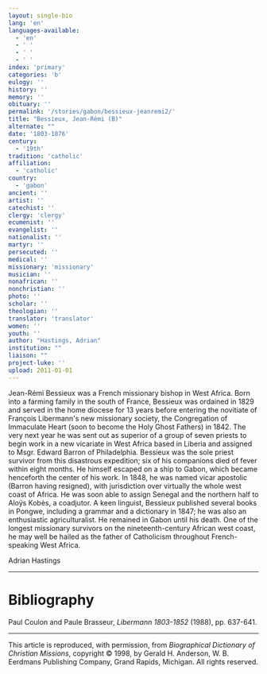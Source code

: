 ```yaml
---
layout: single-bio
lang: 'en'
languages-available:
  - 'en'
  - ' '
  - ' '
  - ' '
index: 'primary'
categories: 'b'
eulogy: ''
history: ''
memory: ''
obituary: ''
permalink: '/stories/gabon/bessieux-jeanremi2/'
title: "Bessieux, Jean-Rémi (B)"
alternate: ""
date: '1803-1876'
century:
  - '19th'
tradition: 'catholic'
affiliation:
  - 'catholic'
country:
  - 'gabon'
ancient: ''
artist: ''
catechist: ''
clergy: 'clergy'
ecumenist: ''
evangelist: ''
nationalist: ''
martyr: ''
persecuted: ''
medical: ''
missionary: 'missionary'
musician: ''
nonafrican: ''
nonchristian: ''
photo: ''
scholar: ''
theologian: ''
translator: 'translator'
women: ''
youth: ''
author: "Hastings, Adrian"
institution: ""
liaison: ""
project-luke: ''
upload: 2011-01-01
---
```




Jean-Rémi Bessieux was a French missionary bishop in West Africa. Born into a farming family in the south of France, Bessieux was ordained in 1829 and served in the home diocese for 13 years before entering the novitiate of François Libermann's new missionary society, the Congregation of Immaculate Heart (soon to become the Holy Ghost Fathers) in 1842. The very next year he was sent out as superior of a group of seven priests to begin work in a new vicariate in West Africa based in Liberia and assigned to Msgr. Edward Barron of Philadelphia. Bessieux was the sole priest survivor from this disastrous expedition; six of his companions died of fever within eight months. He himself escaped on a ship to Gabon, which became henceforth the center of his work. In 1848, he was named vicar apostolic (Barron having resigned), with jurisdiction over virtually the whole west coast of Africa. He was soon able to assign Senegal and the northern half to Aloÿs Kobès, a coadjutor. A keen linguist, Bessieux published several books in Pongwe, including a grammar and a dictionary in 1847; he was also an enthusiastic agriculturalist. He remained in Gabon until his death. One of the longest missionary survivors on the nineteenth-century African west coast, he may well be hailed as the father of Catholicism throughout French-speaking West Africa.

Adrian Hastings

---

# Bibliography

Paul Coulon and Paule Brasseur, *Libermann 1803-1852* (1988), pp. 637-641.

---

This article is reproduced, with permission, from *Biographical Dictionary of Christian Missions*, copyright © 1998, by Gerald H. Anderson, W. B. Eerdmans Publishing Company, Grand Rapids, Michigan. All rights reserved.
